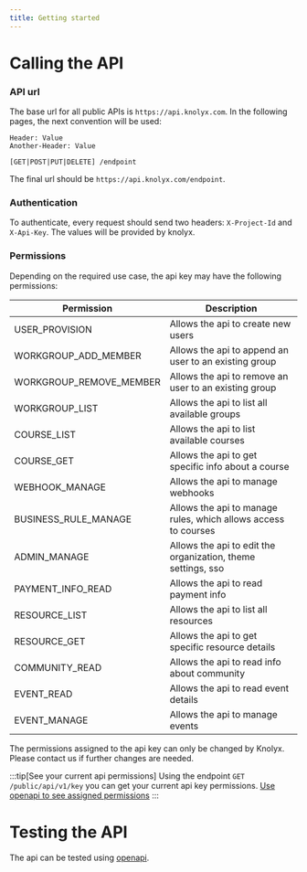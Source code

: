 ```yaml
---
title: Getting started
---
```


# Calling the API

### API url

The base url for all public APIs is `https://api.knolyx.com`.
In the following pages, the next convention will be used:

```
Header: Value
Another-Header: Value

[GET|POST|PUT|DELETE] /endpoint
```

The final url should be `https://api.knolyx.com/endpoint`.

### Authentication

To authenticate, every request should send two headers: `X-Project-Id` and `X-Api-Key`. The values will be provided by knolyx.

### Permissions

Depending on the required use case, the api key may have the following permissions:

| Permission              | Description                                                    |
| ----------------------- | -------------------------------------------------------------- |
| USER_PROVISION          | Allows the api to create new users                             |
| WORKGROUP_ADD_MEMBER    | Allows the api to append an user to an existing group          |
| WORKGROUP_REMOVE_MEMBER | Allows the api to remove an user to an existing group          |
| WORKGROUP_LIST          | Allows the api to list all available groups                    |
| COURSE_LIST             | Allows the api to list available courses                       |
| COURSE_GET              | Allows the api to get specific info about a course             |
| WEBHOOK_MANAGE          | Allows the api to manage webhooks                              |
| BUSINESS_RULE_MANAGE    | Allows the api to manage rules, which allows access to courses |
| ADMIN_MANAGE            | Allows the api to edit the organization, theme settings, sso   |
| PAYMENT_INFO_READ       | Allows the api to read payment info                            |
| RESOURCE_LIST           | Allows the api to list all resources                           |
| RESOURCE_GET            | Allows the api to get specific resource details                |
| COMMUNITY_READ          | Allows the api to read info about community                    |
| EVENT_READ              | Allows the api to read event details                           |
| EVENT_MANAGE            | Allows the api to manage events                                |

The permissions assigned to the api key can only be changed by Knolyx. Please contact us if further changes are needed.

:::tip[See your current api permissions]
Using the endpoint `GET /public/api/v1/key` you can get your current api key permissions.
[Use openapi to see assigned permissions](https://api.knolyx.com/swagger-ui/index.html?configUrl=/v3/api-docs/swagger-config#/Current%20key%20APIs/getCurrentKey)
:::

# Testing the API

The api can be tested using [openapi](https://api.knolyx.com/swagger-ui.html).
